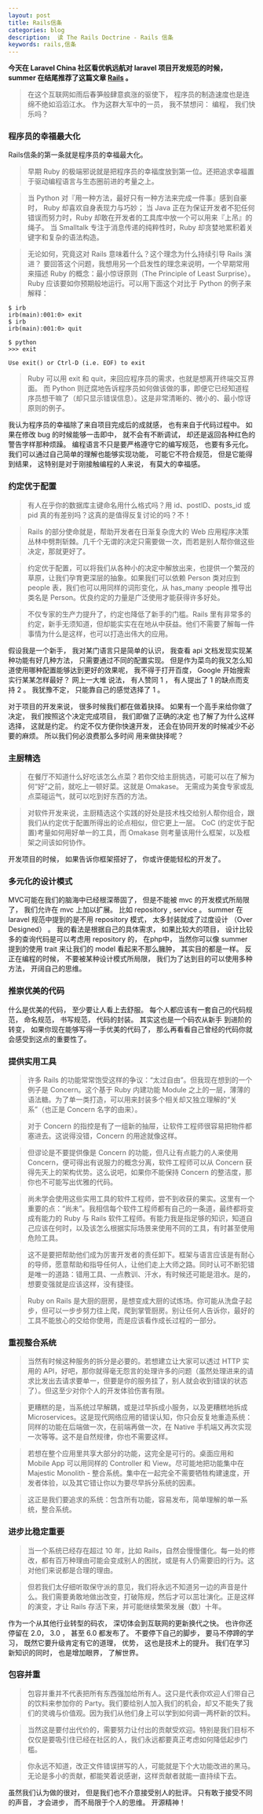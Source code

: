 ```yaml
---
layout: post
title: Rails信条
categories: blog
description:  读 The Rails Doctrine - Rails 信条
keywords: rails,信条
---
```


**今天在 Laravel China 社区看优帆远航对 laravel 项目开发规范的时候， summer 
在结尾推荐了这篇文章 [Rails](https://ruby-china.org/wiki/the-rails-doctrine) 。**

> 在这个互联网如雨后春笋般肆意疯涨的驱使下， 程序员的制造速度也是连绵不绝如滔滔江水。 作为这群大军中的一员， 我不禁想问：
 编程， 我们快乐吗？ 
 
 ### 程序员的幸福最大化
 
 Rails信条的第一条就是程序员的幸福最大化。 
 > 早期 Ruby 的极端邪说就是把程序员的幸福度放到第一位。还把追求幸福置于驱动编程语言与生态圈前进的考量之上。
 
 > 当 Python 对『用一种方法，最好只有一种方法来完成一件事』感到自豪时， Ruby 却喜欢自身表现力与巧妙；
 当 Java 正在为保证开发者不犯任何错误而努力时，Ruby 却敢在开发者的工具库中放一个可以用来『上吊』的绳子。
 当 Smalltalk 专注于消息传递的纯粹性时，Ruby 却贪婪地累积着关键字和复杂的语法构造。

 > 无论如何，究竟这对 Rails 意味着什么？这个理念为什么持续引导 Rails 演进？
 要回答这个问题，我想用另一个启发性的理念来说明，一个早期常用来描述 Ruby 的概念：最小惊讶原则（The Principle of Least Surprise）。
 Ruby 应该要如你预期般地运行。可以用下面这个对比于 Python 的例子来解释：
  ```
  $ irb
  irb(main):001:0> exit
  $ irb
  irb(main):001:0> quit
    
  $ python
  >>> exit
 
  Use exit() or Ctrl-D (i.e. EOF) to exit
   ```
  > Ruby 可以用 exit 和 quit，来回应程序员的需求，也就是想离开终端交互界面。
  而 Python 则迂腐地告诉程序员如何做该做的事，即便它已经知道程序员想干嘛了（却只显示错误信息）。这是非常清晰的、微小的、最小惊讶原则的例子。

  我认为程序员的幸福除了来自项目完成后的成就感， 也有来自于代码过程中。 如果在修改 bug 的时候能够一击即中， 就不会有不断调试， 
  却还是返回各种红色的警告字样那种烦躁。 编程语言不只是要严格遵守它的编写规范， 也要有多元化。 我们可以通过自己简单的理解也能够实现功能， 
  可能它不符合规范， 但是它能得到结果， 这特别是对于刚接触编程的人来说， 有莫大的幸福感。
  
  ### 约定优于配置
  
  > 有人在乎你的数据库主键命名用什么格式吗？用 id、postID、posts_id 或 pid 真的有差别吗？这真的是值得反复讨论的吗？不！
  
  > Rails 的部分使命就是，帮助开发者在日渐复杂庞大的 Web 应用程序决策丛林中劈荆斩棘。几千个无谓的决定只需要做一次，而若是别人帮你做这些决定，那就更好了。
    
  > 约定优于配置，可以将我们从各种小的决定中解放出来，也提供一个繁茂的草原，让我们孕育更深层的抽象。如果我们可以依赖 Person 类对应到 people 表，我们也可以用同样的词形变化，从 has_many :people 推导出类名是 Person。优良约定的力量是广泛使用才能获得许多好处。
    
  > 不仅专家的生产力提升了，约定也降低了新手的门槛。Rails 里有非常多的约定，新手无须知道，但却能实实在在地从中获益。他们不需要了解每一件事情为什么是这样，也可以打造出伟大的应用。
  
  假设我是一个新手， 我对某门语言只是简单的认识， 我查看 api 文档发现实现某种功能有好几种方法， 只需要通过不同的配置实现。
  但是作为菜鸟的我又怎么知道使用哪种配置能够达到更好的效果呢， 我不得于打开百度， Google 开始搜索实行某某怎样最好？ 网上一大堆
  说法， 有人赞同 1 ， 有人提出了 1 的缺点而支持 2 。 我犹豫不定， 只能靠自己的感觉选择了 1 。
  
  对于项目的开发来说， 很多时候我们都在做着抉择。 如果有一个高手来给你做了决定， 我们按照这个决定完成项目， 我们即做了正确的决定
  也了解了为什么这样选择， 这就是约定。 约定不仅方便你快速开发， 还会在协同开发的时候减少不必要的麻烦。 所以我们何必浪费那么多时间
  用来做抉择呢？
  
  ### 主厨精选
  
  > 在餐厅不知道什么好吃该怎么点菜？若你交给主厨挑选，可能可以在了解为何“好”之前，就吃上一顿好菜。这就是 Omakase。
  无需成为美食专家或乱点菜碰运气，就可以吃到好东西的方法。
    
  > 对软件开发来说，主厨精选这个实践的好处是技术栈交给别人帮你组合，跟我们从约定优于配置所得出的论点相似，但它更上一层。
  CoC (约定优于配置)考量如何用好单一的工具，而 Omakase 则考量该用什么框架，以及框架之间该如何协作。

   开发项目的时候， 如果告诉你框架搭好了， 你或许便能轻松的开发了。
   
   ### 多元化的设计模式
   
   MVC可能在我们的脑海中已经根深蒂固了， 但是不能被 mvc 的开发模式所局限了， 我们允许在 mvc 上加以扩展。 比如 repository , service 。
   summer 在 laravel 规范中提到的是不用 repository 模式， 太多封装就成了过度设计 （Over Designed） 。 我的看法是根据自己的具体需求， 
   如果比较大的项目， 设计比较多的查询代码是可以考虑用 repository 的， 在php中， 当然你可以像 summer 提到的使用 trait 来让我们的 model 
   看起来不那么臃肿， 其实目的都是一样。 反正在编程的时候， 不要被某种设计模式所局限， 我们为了达到目的可以使用多种方法， 开阔自己的思维。
   
   ### 推崇优美的代码
   
   什么是优美的代码， 至少要让人看上去舒服。 每个人都应该有一套自己的代码规范， 命名规范， 书写规范， 代码的封装。 其实这也是一个码农从新手
   到进阶的转变， 如果你现在能够写得一手优美的代码了， 那么再看看自己曾经的代码你就会感受到这点的重要性了。
   
   ### 提供实用工具
   
   > 许多 Rails 的功能常常饱受这样的争议：“太过自由”。但我现在想到的一个例子是 Concern。这个基于 Ruby 内建功能 Module 之上的一层，薄薄的语法糖。为了单一类打造，可以用来封装多个相关却又独立理解的“关系”（也正是 Concern 名字的由来）。
   
   > 对于 Concern 的指控是有了一组新的抽屉，让软件工程师很容易把物件都塞进去。这说得没错，Concern 的用途就像这样。
   
   > 但谬论是不要提供像是 Concern 的功能，但凡让有点能力的人来使用 Concern，便可得出有说服力的概念分离，软件工程师可以从 Concern 获得先天上的架构优势。这么说吧，如果你不能保持 Concern 的整洁度，那你也不可能写出优雅的代码。
   
   > 尚未学会使用这些实用工具的软件工程师，尝不到收获的果实。这里有一个重要的点：“尚未”。我相信每个软件工程师都有自己的一条道，最终都将变成有能力的 Ruby 与 Rails 软件工程师。有能力我是指足够的知识，知道自己应该在何时，以及该怎么根据实际场景来使用不同的工具，有时甚至使用危险工具。
   
   > 这不是要把帮助他们成为厉害开发者的责任卸下。框架与语言应该是有耐心的导师，愿意帮助和指导任何人，让他们走上大师之路。同时认可不断犯错是唯一的道路：错用工具、一点教训、汗水，有时候还可能是泪水。是的，想要变强就是应该这样，没有捷径。
   
   > Ruby on Rails 是大厨的厨房，是想变成大厨的试炼场。你可能从洗盘子起步，但可以一步步努力往上爬，爬到掌管厨房。别让任何人告诉你，最好的工具不能放心的交给你使用，而是应该看作成长过程的一部分。
   
   ### 重视整合系统
   
   > 当然有时候这种服务的拆分是必要的。若想建立让大家可以透过 HTTP 实用的 API，好吧，那你就得毫无怨言的处理许多的问题（虽然处理进来的请求比发出去请求要单一，但要是你的服务挂了，别人就会收到错误的状态了）。但这至少对你个人的开发体验伤害有限。
   
   > 更糟糕的是，当系统过早解耦，或是过早拆成小服务，以及更糟糕地拆成 Microservices。这是现代网络应用的错误认知，你只会反复地重造系统：同样的功能在后端做一次，在前端再做一次，在 Native 手机端又再次实现一次等等。这不是自然规律，你也不需要这样。
   
   > 若想在整个应用里共享大部分的功能，这完全是可行的。桌面应用和 Mobile App 可以用同样的 Controller 和 View。尽可能地把功能集中在 Majestic Monolith - 整合系统。集中在一起完全不需要牺牲构建速度，开发者体验，以及其它错让你以为要尽早拆分系统的因素。
   
   > 这正是我们要追求的系统：包含所有功能，容易发布，简单理解的单一系统，整合系统。
   
   ### 进步比稳定重要
   
   > 当一个系统已经存在超过 10 年，比如 Rails，自然会慢慢僵化。每一处的修改，都有百万种理由可能会变成别人的困扰，或是有人仍需要旧的行为。这对他们来说都是合理的理由。
   
   > 但若我们太仔细听取保守派的意见，我们将永远不知道另一边的声音是什么。我们需要勇敢地做出改变，打破陈规，然后才可以茁壮演化。正是这样的演变，才让 Rails 存活下来，并可能继续繁荣发展（数）十年。
   
   作为一个从其他行业转型的码农， 深切体会到互联网的更新换代之快。 也许你还停留在 2.0， 3.0 ， 甚至 6.0 都发布了。 不要停下自己的脚步， 
   要马不停蹄的学习， 既然它要升级肯定有它的道理， 优势， 这也是技术上的提升。 我们在学习新知识的同时， 也是增加眼界， 了解世界。
   
   ### 包容并重
   
   > 包容并重并不代表把所有东西强加给所有人。这只是代表你欢迎人们带自己的饮料来参加你的 Party。我们要给别人加入我们的机会，却又不能失了我们的灵魂与价值观。因为我们从他们身上可以学到如何调一两杯新的饮料。
   
   > 当然这是要付出代价的，需要努力让付出的贡献受欢迎。特别是我们目标不仅仅是要吸引住已经在社区的人，我们永远都要真正考虑如何降低起步门槛。
   
   > 你永远不知道，改正文件错误拼写的人，可能就是下个大功能改进的黑马。无论是多小的贡献，都能笑着说感谢，这样贡献者就能一直持续下去。
   
   虽然我们认为做的很对， 但是我们也不介意接受别人的批评。 只有敢于接受不同的声音， 才会进步， 而不局限于个人的思维。 开源精神！
   
